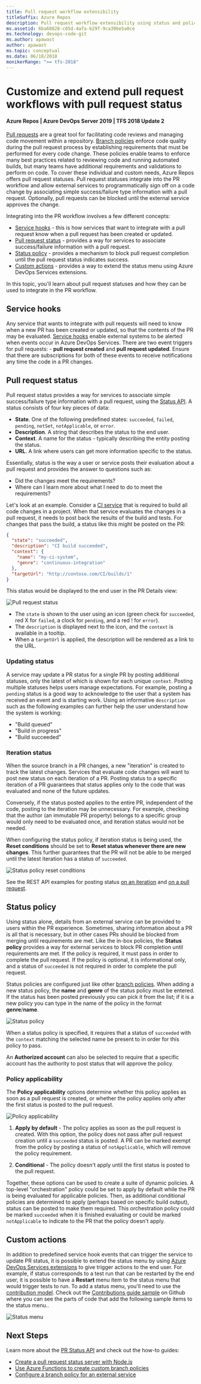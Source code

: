 ```yaml
---
title: Pull request workflow extensibility
titleSuffix: Azure Repos
description: Pull request workflow extensibility using status and policy
ms.assetid: 6ba68828-c05d-4afa-b29f-9ca39be5a0ce
ms.technology: devops-code-git
ms.author: apawast
author: apawast
ms.topic: conceptual
ms.date: 06/18/2018
monikerRange: ">= tfs-2018"
---
```


# Customize and extend pull request workflows with pull request status

#### Azure Repos | Azure DevOps Server 2019 | TFS 2018 Update 2

[Pull requests](pull-requests.md) are a great tool for facilitating code reviews and managing code movement within a repository.
[Branch policies](branch-policies.md) enforce code quality during the pull request process by establishing requirements that must be performed for every code change.
These policies enable teams to enforce many best practices related to reviewing code and running automated builds, but many teams have additional requirements and validations to perform on code. To cover these individual and custom needs, Azure Repos offers pull request statuses. Pull request statuses integrate into the PR workflow and allow external services to programmatically sign off on a code change by associating simple success/failure type information with a pull request. Optionally, pull requests can be blocked until the external service approves the change.

Integrating into the PR workflow involves a few different concepts:

- [Service hooks](#service-hooks) - this is how services that want to integrate with a pull request know when a pull request has been created or updated.
- [Pull request status](#pull-request-status) - provides a way for services to associate success/failure information with a pull request.
- [Status policy](#status-policy) - provides a mechanism to block pull request completion until the pull request status indicates success.
- [Custom actions](#custom-actions) - provides a way to extend the status menu using Azure DevOps Services extensions.

In this topic, you'll learn about pull request statuses and how they can be used to integrate in the PR workflow.

## Service hooks

Any service that wants to integrate with pull requests will need to know when a new PR has been created or updated, so that the contents of the PR may be evaluated.
[Service hooks](../../service-hooks/overview.md) enable external systems to be alerted when events occur in Azure DevOps Services.
There are two event triggers for pull requests: - **pull request created** and **pull request updated**.
Ensure that there are subscriptions for both of these events to receive notifications any time the code in a PR changes.

## Pull request status

Pull request status provides a way for services to associate simple success/failure type information with a pull request, using the [Status API](https://go.microsoft.com/fwlink/?linkid=854107).
A status consists of four key pieces of data:

- **State**. One of the following predefined states: `succeeded`, `failed`, `pending`, `notSet`, `notApplicable`, or `error`.
- **Description**. A string that describes the status to the end user.
- **Context**. A name for the status - typically describing the entity posting the status.
- **URL**. A link where users can get more information specific to the status.

Essentially, status is the way a user or service posts their evaluation about a pull request and provides the answer to questions such as:

- Did the changes meet the requirements?
- Where can I learn more about what I need to do to meet the requirements?

Let's look at an example.
Consider a [CI service](../../pipelines/index.yml) that is required to build all code changes in a project.
When that service evaluates the changes in a pull request, it needs to post back the results of the build and tests.
For changes that pass the build, a status like this might be posted on the PR:

```json
{
  "state": "succeeded",
  "description": "CI build succeeded",
  "context": {
    "name": "my-ci-system",
    "genre": "continuous-integration"
  },
  "targetUrl": "http://contoso.com/CI/builds/1"
}
```

This status would be displayed to the end user in the PR Details view:

![Pull request status](media/pull-request-status/pull-request-status.png)

- The `state` is shown to the user using an icon (green check for `succeeded`, red X for `failed`, a clock for `pending`, and a red ! for `error`).
- The `description` is displayed next to the icon, and the `context` is available in a tooltip.
- When a `targetUrl` is applied, the description will be rendered as a link to the URL.

### Updating status

A service may update a PR status for a single PR by posting additional statuses, only the latest of which is shown for each unique `context`.
Posting multiple statuses helps users manage expectations.
For example, posting a `pending` status is a good way to acknowledge to the user that a system has received an event and is starting work.
Using an informative `description` such as the following examples can further help the user understand how the system is working:

- "Build queued"
- "Build in progress"
- "Build succeeded"

### Iteration status

When the source branch in a PR changes, a new "iteration" is created to track the latest changes.
Services that evaluate code changes will want to post new status on each iteration of a PR.
Posting status to a specific iteration of a PR guarantees that status applies only to the code that was evaluated and none of the future updates.

Conversely, if the status posted applies to the entire PR, independent of the code, posting to the iteration may be unnecessary. For example, checking that the author (an immutable PR property) belongs to a specific group would only need to be evaluated once, and iteration status would not be needed.

When configuring the status policy, if iteration status is being used, the **Reset conditions** should be set to **Reset status whenever there are new changes**.
This further guarantees that the PR will not be able to be merged until the latest iteration has a status of `succeeded`.

![Status policy reset conditions](media/pull-request-status/pull-request-status-policy-reset-conditions.png)

See the REST API examples for posting status [on an iteration](/rest/api/vsts/git/pull%20request%20statuses/create?view=vsts-rest-4.1#on-iteration) and [on a pull request](/rest/api/vsts/git/pull%20request%20statuses/create?view=vsts-rest-4.1#on-pull-request).

## Status policy

Using status alone, details from an external service can be provided to users within the PR experience.
Sometimes, sharing information about a PR is all that is necessary, but in other cases PRs should be blocked from merging until requirements are met.
Like the in-box policies, the **Status policy** provides a way for external services to block PR completion until requirements are met. If the policy is required, it must pass in order to complete the pull request. If the policy is optional, it is informational only, and a status of `succeeded` is not required in order to complete the pull request.

Status policies are configured just like other [branch policies](branch-policies.md).
When adding a new status policy, the **name** and **genre** of the status policy must be entered. If the status has been posted previously you can pick it from the list; if it is a new policy you can type in the name of the policy in the format **genre**/**name**.

![Status policy](media/pull-request-status/pull-request-status-policy.png)

When a status policy is specified, it requires that a status of `succeeded` with the `context` matching the selected name be present to in order for this policy to pass.

An **Authorized account** can also be selected to require that a specific account has the authority to post status that will approve the policy.

### Policy applicability

The **Policy applicability** options determine whether this policy applies as soon as a pull request is created, or whether the policy applies only after the first status is posted to the pull request.

![Policy applicability](media/pull-request-status/policy-applicability.png)

1. **Apply by default** - The policy applies as soon as the pull request is created. With this option, the policy does not pass after pull request creation until a `succeeded` status is posted.
   A PR can be marked exempt from the policy by posting a status of `notApplicable`, which will remove the policy requirement.

2. **Conditional** - The policy doesn't apply until the first status is posted to the pull request.

Together, these options can be used to create a suite of dynamic policies.
A top-level "orchestration" policy could be set to apply by default while the PR is being evaluated for applicable policies.
Then, as additional conditional policies are determined to apply (perhaps based on specific build output), status can be posted to make them required.
This orchestration policy could be marked `succeeded` when it is finished evaluating or could be marked `notApplicable` to indicate to the PR that the policy doesn't apply.

## Custom actions

In addition to predefined service hook events that can trigger the service to update PR status, it is possible to extend the status menu by using [Azure DevOps Services extensions](../../extend/index.md) to give trigger actions to the end user. For example, if status corresponds to a test run that can be restarted by the end user, it is possible to have a **Restart** menu item to the status menu that would trigger tests to run. To add a status menu, you'll need to use the [contribution model](../../extend/develop/contributions-overview.md). Check out the [Contributions guide sample](https://github.com/Microsoft/vsts-extension-samples/blob/master/contributions-guide/vss-extension.json#L670) on Github where you can see the parts of code that add the following sample items to the status menu..

![Status menu](media/pull-request-status/custom-status-menu-entries.png)

## Next Steps

Learn more about the [PR Status API](https://go.microsoft.com/fwlink/?linkid=854107) and check out the how-to guides:

- [Create a pull request status server with Node.js](create-pr-status-server.md)
- [Use Azure Functions to create custom branch policies](create-pr-status-server-with-azure-functions.md)
- [Configure a branch policy for an external service](pr-status-policy.md)
